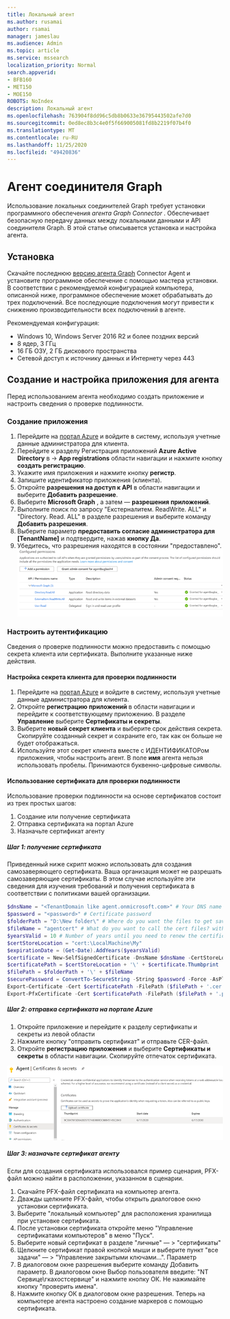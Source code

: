 ```yaml
---
title: Локальный агент
ms.author: rusamai
author: rsamai
manager: jameslau
ms.audience: Admin
ms.topic: article
ms.service: mssearch
localization_priority: Normal
search.appverid:
- BFB160
- MET150
- MOE150
ROBOTS: NoIndex
description: Локальный агент
ms.openlocfilehash: 763904f8dd96c5db8b0633e36795443502afe7d0
ms.sourcegitcommit: 0ed8ec8b3c4e0f5f669005081fd8b2219f07b4f0
ms.translationtype: MT
ms.contentlocale: ru-RU
ms.lasthandoff: 11/25/2020
ms.locfileid: "49420836"
---
```

# <a name="graph-connector-agent"></a>Агент соединителя Graph

Использование локальных соединителей Graph требует установки программного обеспечения *агента Graph Connector* . Обеспечивает безопасную передачу данных между локальными данными и API соединителя Graph. В этой статье описывается установка и настройка агента.

## <a name="installation"></a>Установка

Скачайте последнюю [версию агента Graph](https://aka.ms/gcadownload) Connector Agent и установите программное обеспечение с помощью мастера установки. В соответствии с рекомендуемой конфигурацией компьютера, описанной ниже, программное обеспечение может обрабатывать до трех подключений. Все последующие подключения могут привести к снижению производительности всех подключений в агенте.

Рекомендуемая конфигурация:

* Windows 10, Windows Server 2016 R2 и более поздних версий
* 8 ядер, 3 ГГц
* 16 ГБ ОЗУ, 2 ГБ дискового пространства
* Сетевой доступ к источнику данных и Интернету через 443

## <a name="create-and-configure-an-app-for-the-agent"></a>Создание и настройка приложения для агента  

Перед использованием агента необходимо создать приложение и настроить сведения о проверке подлинности.

### <a name="create-an-app"></a>Создание приложения

1. Перейдите на [портал Azure](https://portal.azure.com) и войдите в систему, используя учетные данные администратора для клиента.
2. Перейдите к разделу Регистрация приложений **Azure Active Directory** в  ->  **App registrations** области навигации и нажмите кнопку **создать регистрацию**.
3. Укажите имя приложения и нажмите кнопку **регистр**.
4. Запишите идентификатор приложения (клиента).
5. Откройте **разрешения на доступ к API** в области навигации и выберите **Добавить разрешение**.
6. Выберите **Microsoft Graph** , а затем — **разрешения приложений**.
7. Выполните поиск по запросу "Екстерналитем. ReadWrite. ALL" и "Directory. Read. ALL" в разделе разрешения и выберите команду **Добавить разрешения**.
8. Выберите параметр **предоставить согласие администратора для [TenantName]** и подтвердите, нажав **кнопку Да**.
9. Убедитесь, что разрешения находятся в состоянии "предоставлено".
     ![Разрешения, отображаемые в столбце "зеленый" в правой части.](media/onprem-agent/granted-state.png)

### <a name="configure-authentication"></a>Настроить аутентификацию

Сведения о проверке подлинности можно предоставить с помощью секрета клиента или сертификата. Выполните указанные ниже действия.

#### <a name="configuring-the-client-secret-for-authentication"></a>Настройка секрета клиента для проверки подлинности

1. Перейдите на [портал Azure](https://portal.azure.com) и войдите в систему, используя учетные данные администратора для клиента.
2. Откройте **регистрацию приложений** в области навигации и перейдите к соответствующему приложению. В разделе **Управление** выберите **Сертификаты и секреты**.
3. Выберите **новый секрет клиента** и выберите срок действия секрета. Скопируйте созданный секрет и сохраните его, так как он больше не будет отображаться.
4. Используйте этот секрет клиента вместе с ИДЕНТИФИКАТОРом приложения, чтобы настроить агент. В поле **имя** агента нельзя использовать пробелы. Принимаются буквенно-цифровые символы.

#### <a name="using-a-certificate-for-authentication"></a>Использование сертификата для проверки подлинности

Использование проверки подлинности на основе сертификатов состоит из трех простых шагов:

1. Создание или получение сертификата
1. Отправка сертификата на портал Azure
1. Назначьте сертификат агенту

##### <a name="step-1-get-a-certificate"></a>Шаг 1: получение сертификата

Приведенный ниже скрипт можно использовать для создания самозаверяющего сертификата. Ваша организация может не разрешать самозаверяющие сертификаты. В этом случае используйте эти сведения для изучения требований и получения сертификата в соответствии с политиками вашей организации.

```Powershell
$dnsName = "<TenantDomain like agent.onmicrosoft.com>" # Your DNS name
$password = "<password>" # Certificate password
$folderPath = "D:\New folder\" # Where do you want the files to get saved to? The folder needs to exist.
$fileName = "agentcert" # What do you want to call the cert files? without the file extension
$yearsValid = 10 # Number of years until you need to renew the certificate
$certStoreLocation = "cert:\LocalMachine\My"
$expirationDate = (Get-Date).AddYears($yearsValid)
$certificate = New-SelfSignedCertificate -DnsName $dnsName -CertStoreLocation $certStoreLocation -NotAfter $expirationDate -KeyExportPolicy Exportable -KeySpec Signature
$certificatePath = $certStoreLocation + '\' + $certificate.Thumbprint
$filePath = $folderPath + '\' + $fileName
$securePassword = ConvertTo-SecureString -String $password -Force -AsPlainText
Export-Certificate -Cert $certificatePath -FilePath ($filePath + '.cer')
Export-PfxCertificate -Cert $certificatePath -FilePath ($filePath + '.pfx') -Password $securePassword
```

##### <a name="step-2-upload-the-certificate-in-the-azure-portal"></a>Шаг 2: отправка сертификата на портале Azure

1. Откройте приложение и перейдите к разделу сертификаты и секреты из левой области
1. Нажмите кнопку "отправить сертификат" и отправьте CER-файл.
1. Откройте **регистрацию приложения** и выберите **Сертификаты и секреты** в области навигации. Скопируйте отпечаток сертификата.

![Список сертификатов сумбринт, когда в левой панели выбраны сертификаты и секреты](media/onprem-agent/certificates.png)

##### <a name="step-3-assign-the-certificate-to-the-agent"></a>Шаг 3: назначьте сертификат агенту

Если для создания сертификата использовался пример сценария, PFX-файл можно найти в расположении, указанном в сценарии.

1. Скачайте PFX-файл сертификата на компьютер агента.
1. Дважды щелкните PFX-файл, чтобы открыть диалоговое окно установки сертификата.
1. Выберите "локальный компьютер" для расположения хранилища при установке сертификата.
1. После установки сертификата откройте меню "Управление сертификатами компьютеров" в меню "Пуск".
1. Выберите новый сертификат в разделе "личные" — > "сертификаты"
1. Щелкните сертификат правой кнопкой мыши и выберите пункт "все задачи" — > "Управление закрытыми ключами...". Параметр
1. В диалоговом окне разрешения выберите команду Добавить параметр. В диалоговом окне Выбор пользователя введите: "NT Сервице\гкахостсервице" и нажмите кнопку ОК. Не нажимайте кнопку "проверить имена".
1. Нажмите кнопку ОК в диалоговом окне разрешения. Теперь на компьютере агента настроено создание маркеров с помощью сертификата.
